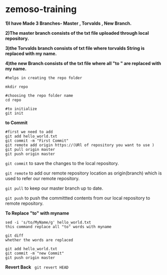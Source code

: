 # zemoso-training


**1)I have Made 3 Branches-  Master , Torvalds , New Branch.**

**2)The master branch consists of the txt file uploaded through local repository.**

**3)the Torvalds branch consists of txt file where  torvalds String is replaced  with my name.**


**4)the new Branch consists of the txt file where all "to " are replaced with my name.**


```
#helps in creating the repo folder

mkdir repo

#choosing the repo folder name
cd repo

#to initialize
git init
```

**to Commit**
```
#first we need to add
git add hello_world.txt
git commit -m "First Commit"
git remote add origin https://(URl of repository you want to use )
git pull origin master
git push origin master

```
```git commit``` to save the changes to the local repository.

```git remote``` to add our remote repository location as origin(branch) which is used to refer our remote repository.

```git pull```  to keep our master branch up to date.

```git push```  to push the committted contents from our local repository to remote repository.

**To Replace "to" with myname**

```
sed -i 's/to/MyName/g' hello_world.txt
this command replace all "to" words with myname

```
```
git diff
whether the words are replaced 

```

```
git add hello_world.txt
git commit -m "new Commit" 
git push origin master

```

**Revert Back**
``` git revert HEAD```

